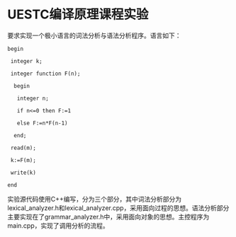 # UESTC编译原理课程实验

要求实现一个极小语言的词法分析与语法分析程序。语言如下：

```
begin

 integer k;

 integer function F(n);

  begin

   integer n;

   if n<=0 then F:=1

   else F:=n*F(n-1)

  end;

 read(m);

 k:=F(m);

 write(k)

end
```

​	实验源代码使用C++编写，分为三个部分，其中词法分析部分为lexical_analyzer.h和lexical_analyzer.cpp，采用面向过程的思想。语法分析部分主要实现在了grammar_analyzer.h中，采用面向对象的思想。主控程序为main.cpp，实现了调用分析的流程。
